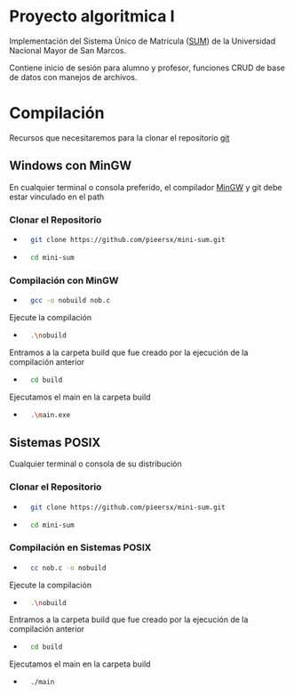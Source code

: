 # Proyecto algoritmica I

Implementación del Sistema Único de Matrícula ([SUM](https://sum.unmsm.edu.pe/portal.htm)) de la Universidad Nacional Mayor de San Marcos.

Contiene inicio de sesión para alumno y profesor, funciones CRUD de base de datos con manejos de archivos.

# Compilación 
Recursos que necesitaremos para la clonar el repositorio [git](https://git-scm.com/downloads)

## Windows con MinGW
En cualquier terminal o consola preferido, el compilador [MinGW](https://nuwen.net/mingw.html) y git debe estar vinculado en el path

### Clonar el Repositorio
* ```bash
    git clone https://github.com/pieersx/mini-sum.git
    ```
* ```bash
    cd mini-sum
    ``` 

### Compilación con MinGW
* ```bash
    gcc -o nobuild nob.c
    ``` 
Ejecute la compilación
* ```bash
    .\nobuild
    ``` 
Entramos a la carpeta build que fue creado por la ejecución de la compilación anterior
* ```bash
    cd build
    ```
Ejecutamos el main en la carpeta build
* ```bash
    .\main.exe
    ```  

## Sistemas POSIX
Cualquier terminal o consola de su distribución

### Clonar el Repositorio
* ```bash
    git clone https://github.com/pieersx/mini-sum.git
    ```
* ```bash
    cd mini-sum
    ``` 

### Compilación en Sistemas POSIX
* ```bash
    cc nob.c -o nobuild
    ``` 
Ejecute la compilación
* ```bash
    .\nobuild
    ```
Entramos a la carpeta build que fue creado por la ejecución de la compilación anterior
* ```bash
    cd build
    ```
Ejecutamos el main en la carpeta build
* ```bash
    ./main
    ```  